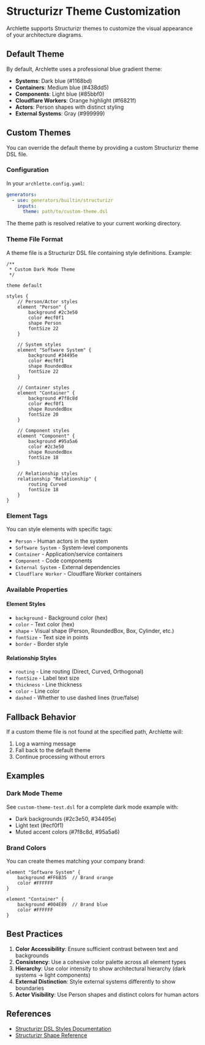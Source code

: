 # Structurizr Theme Customization

Archlette supports Structurizr themes to customize the visual appearance of your architecture diagrams.

## Default Theme

By default, Archlette uses a professional blue gradient theme:

- **Systems**: Dark blue (#1168bd)
- **Containers**: Medium blue (#438dd5)
- **Components**: Light blue (#85bbf0)
- **Cloudflare Workers**: Orange highlight (#f6821f)
- **Actors**: Person shapes with distinct styling
- **External Systems**: Gray (#999999)

## Custom Themes

You can override the default theme by providing a custom Structurizr theme DSL file.

### Configuration

In your `archlette.config.yaml`:

```yaml
generators:
  - use: generators/builtin/structurizr
    inputs:
      theme: path/to/custom-theme.dsl
```

The theme path is resolved relative to your current working directory.

### Theme File Format

A theme file is a Structurizr DSL file containing style definitions. Example:

```dsl
/**
 * Custom Dark Mode Theme
 */

theme default

styles {
    // Person/Actor styles
    element "Person" {
        background #2c3e50
        color #ecf0f1
        shape Person
        fontSize 22
    }

    // System styles
    element "Software System" {
        background #34495e
        color #ecf0f1
        shape RoundedBox
        fontSize 22
    }

    // Container styles
    element "Container" {
        background #7f8c8d
        color #ecf0f1
        shape RoundedBox
        fontSize 20
    }

    // Component styles
    element "Component" {
        background #95a5a6
        color #2c3e50
        shape RoundedBox
        fontSize 18
    }

    // Relationship styles
    relationship "Relationship" {
        routing Curved
        fontSize 18
    }
}
```

### Element Tags

You can style elements with specific tags:

- `Person` - Human actors in the system
- `Software System` - System-level components
- `Container` - Application/service containers
- `Component` - Code components
- `External System` - External dependencies
- `Cloudflare Worker` - Cloudflare Worker containers

### Available Properties

#### Element Styles

- `background` - Background color (hex)
- `color` - Text color (hex)
- `shape` - Visual shape (Person, RoundedBox, Box, Cylinder, etc.)
- `fontSize` - Text size in points
- `border` - Border style

#### Relationship Styles

- `routing` - Line routing (Direct, Curved, Orthogonal)
- `fontSize` - Label text size
- `thickness` - Line thickness
- `color` - Line color
- `dashed` - Whether to use dashed lines (true/false)

## Fallback Behavior

If a custom theme file is not found at the specified path, Archlette will:

1. Log a warning message
2. Fall back to the default theme
3. Continue processing without errors

## Examples

### Dark Mode Theme

See `custom-theme-test.dsl` for a complete dark mode example with:

- Dark backgrounds (#2c3e50, #34495e)
- Light text (#ecf0f1)
- Muted accent colors (#7f8c8d, #95a5a6)

### Brand Colors

You can create themes matching your company brand:

```dsl
element "Software System" {
    background #FF6B35  // Brand orange
    color #FFFFFF
}

element "Container" {
    background #004E89  // Brand blue
    color #FFFFFF
}
```

## Best Practices

1. **Color Accessibility**: Ensure sufficient contrast between text and backgrounds
2. **Consistency**: Use a cohesive color palette across all element types
3. **Hierarchy**: Use color intensity to show architectural hierarchy (dark systems → light components)
4. **External Distinction**: Style external systems differently to show boundaries
5. **Actor Visibility**: Use Person shapes and distinct colors for human actors

## References

- [Structurizr DSL Styles Documentation](https://docs.structurizr.com/dsl/cookbook/styling-elements/)
- [Structurizr Shape Reference](https://docs.structurizr.com/ui/diagrams/notation)
